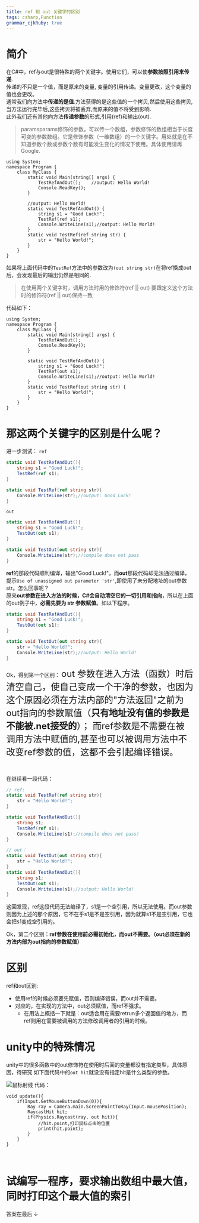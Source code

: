 ```yaml
---
title: ref 和 out 关键字的区别
tags: csharp,Function
grammar_cjkRuby: true
---
```


# 简介
在C#中，ref与out是很特殊的两个关键字。使用它们，可以使**参数按照引用来传递**.
<br>
传递的不只是一个值，而是原来的变量, 变量的引用传递。变量更改，这个变量的值也会更改。
<br>
通常我们向方法中**传递的是值**.方法获得的是这些值的一个拷贝,然后使用这些拷贝,当方法运行完毕后,这些拷贝将被丢弃,而原来的值不将受到影响.
<br>
此外我们还有其他向方法**传递参数**的形式,引用(ref)和输出(out).
> paramsparams修饰的参数，可以传一个数组，参数修饰的数组相当于长度可变的参数数组。它是修饰参数（一维数组）的一个关键字。用处就是在不知道参数个数或参数个数有可能发生变化的情况下使用。具体使用请再Google.

```csharp?linenums
using System;
namespace Program {
    class MyClass {
        static void Main(string[] args) {
            TestRefAndOut();    //output: Hello World!
            Console.ReadKey();
        }
        
        //output: Hello World!
        static void TestRefAndOut() {
            string s1 = "Good Luck!";
            TestRef(ref s1);
            Console.WriteLine(s1);//output: Hello World!
        }
        static void TestRef(ref string str) {
            str = "Hello World!";
        }
    }
}
```
如果将上面代码中的`TestRef`方法中的参数改为`(out string str)`在将ref换成out后，会发现最后的输出仍然是相同的.

>在使用两个关键字时，调用方法时用的修饰符(ref || out) 要跟定义这个方法时的修饰符(ref || out)保持一致

代码如下：
```csharp?linenums
using System;
namespace Program {
    class MyClass {
        static void Main(string[] args) {
            TestRefAndOut();
            Console.ReadKey();
        }

        static void TestRefAndOut() {
            string s1 = "Good Luck!";
            TestRef(out s1);
            Console.WriteLine(s1);//output: Hello World!
        }
        static void TestRef(out string str) {
            str = "Hello World!";
        }
    }
}
```

# 那这两个关键字的区别是什么呢？
进一步测试：
`ref`
```csharp
static void TestRefAndOut(){
    string s1 = "Good Luck!";
    TestRef(ref s1);
}

static void TestRef(ref string str){
    Console.WriteLine(str);//output: Good Luck!            
}
```
`out`
```csharp
static void TestRefAndOut(){
    string s1 = "Good Luck!";
    TestOut(out s1);
}

static void TestOut(out string str){
    Console.WriteLine(str);//compile does not pass
}
```
**ref**的那段代码顺利编译，输出"Good Luck!"，而**out**那段代码却无法通过编译，提示`Use of unassigned out parameter 'str'`,即使用了未分配地址的out参数str。怎么回事呢？
<br>
原来**out参数在进入方法的时候，C#会自动清空它的一切引用和指向**，所以在上面的out例子中，**必需先要为 str 参数赋值**。如以下程序。
```csharp
static void TestRefAndOut(){
    string s1 = "Good Luck!";
    TestOut(out s1);
}

static void TestOut(out string str){
    str = "Hello World!";
    Console.WriteLine(str);//output: Hello World!
}
```
Ok，得到第一个区别： <font size = 5>out 参数在进入方法（函数）时后清空自己，使自己变成一个干净的参数，也因为这个原因必须在方法内部的"方法返回"之前为 out指向的参数赋值（**只有地址没有值的参数是不能被.net接受的**）；
而ref参数是不需要在被调用方法中赋值的,甚至也可以被调用方法中不改变ref参数的值，这都不会引起编译错误。</font>

<br>

在继续看一段代码：
```csharp
// ref:
static void TestRef(ref string str){
    str = "Hello World!";
}

static void TestRefAndOut(){
    string s1;
    TestRef(ref s1);
    Console.WriteLine(s1);//compile does not pass!
}
```

```csharp
// out：
static void TestOut(out string str){
    str = "Hello World!";
} 
static void TestRefAndOut(){
    string s1;
    TestOut(out s1);
    Console.WriteLine(s1);//output: Hello World!
}
```
这回发现，ref这段代码无法编译了，s1是一个空引用，所以无法使用。而out参数则因为上述的那个原因，它不在乎s1是不是空引用，因为就算s1不是空引用，它也会把s1变成空引用的。

Ok，第二个区别：**ref参数在使用前必需初始化，而out不需要。（out必须在新的方法内部为out指向的参数赋值）**

# 区别
ref和out区别:
* 使用ref的时候必须要先赋值，否则编译错误，而out并不需要。
* 对应的，在实现的方法中，out必须赋值，而ref不强求。
    * 在用法上概括一下就是：out适合用在需要retrun多个返回值的地方，而ref则用在需要被调用的方法修改调用者的引用的时候。

# unity中的特殊情况
unity中的很多函数中的out修饰符在使用时后面的变量都没有指定类型，具体原因，待研究
如下面代码中的`out hit`就没没有指定hit是什么类型的参数。

![鼠标射线](https://i.loli.net/2018/10/17/5bc70a68a11dc.png)
代码：
```csharp?linenums
void update(){
    if(Input.GetMouseButtonDown(0)){
        Ray ray = Camera.main.ScreenPointToRay(Input.mousePosition);
        RaycastHit hit;
        if(Physics.Raycast(ray, out hit)){
            //hit.point,打印鼠标点击的位置
            print(hit.point);
        }
    }
}
```

<br>

# 试编写一程序，要求输出数组中最大值，同时打印这个最大值的索引
答案在最后 ↓
<br>
<br>
<br>
<br>
<br>
<br>
<br>
<br>
<br>
<br>
<br>
<br>
<br>
<br>
<br>
<br>
<br>
<br>
<br>
<br>
<br>
<br>
<br>
<br>
<br>
<br>
<br>
<br>
<br>
<br>
<br>
<br>
<br>
<br>
<br>
<br>
<br>
<br>
<br>
<br>
<br>
<br>
<br>
<br>
<br>
<br>
<br>
<br>
<br>
<br>
<br>
<br>
<br>
<br>
<br>
<br>
<br>
<br>
<br>
<br>
<br>
<br>
<br>
<br>
// 复制粘贴到编辑器中试下吧？
这段代码同样可以改为ref，修改方式同例2
```csharp
using System;
namespace Program {
    class MyClass {
        static void Main(string[] args) {
            int[] array = new int[] { 10, 11, 12, 13, 14, 15, 16, 17, 18, 19, 19, 20, 20, 20, 18 };
            int maxIndex;
            Console.WriteLine("The maxium value in array is {0}", GetMax(array, out maxIndex));
            // 输出这个最大值第一次出现的位置(可能有多个最大值), 同时因为这个maxIndex是从0开始的所以要加1
            Console.WriteLine("The first occurrence of this value is at element {0}", maxIndex + 1);

            Console.ReadKey();
        }
        /// <summary>
        /// 计算一个数组的最大值，并返回这个值，同时改变最大值索引
        /// </summary>
        /// <param name="array">传入要计算的数组</param>
        /// <param name="maxIndex">传入一个表示最大值索引的int型变量，这个值是引用类型</param>
        /// <returns>返回传入的数组中的最大值</returns>
        static int GetMax(int[] array, out int maxIndex) {
            maxIndex = 0;
            int max = 0;
            for (int i = 0; i < array.Length; i++) {
                if (array[i] > max) {
                    max = array[i];
                    maxIndex = i;
                }
            }
            return max;             // 返回最大值，同时在方法执行时 改变 maxIndex
        }
    }
}
```

## 例2：
```csharp
using System;
namespace Program {
    class MyClass {       
        static void Main(string[] args) {

            string text;
            MyClass myClass = new MyClass();
            myClass.ChangeText(out text);
            Console.WriteLine(text);

            Console.WriteLine("last text output in loop: {0}", text);
            Console.ReadKey();
        }
        void ChangeText(out string text) {
            text = String.Empty;
            for (int i = 0; i < 10; i++) {
                text = "Line " + Convert.ToString(i);
                Console.WriteLine("{0}", text);
            }
        }
    }
}
```
例2改为ref
```csharp
using System;
namespace Program {
    class MyClass {       
        static void Main(string[] args) {

            string text = String.Empty;
            MyClass myClass = new MyClass();
            myClass.ChangeText(ref text);
            Console.WriteLine(text);

            Console.WriteLine("last text output in loop: {0}", text);
            Console.ReadKey();
        }
        void ChangeText(ref string text) {
            //text = String.Empty;
            for (int i = 0; i < 10; i++) {
                text = "Line " + Convert.ToString(i);
                Console.WriteLine("{0}", text);
            }
        }
    }
}
```